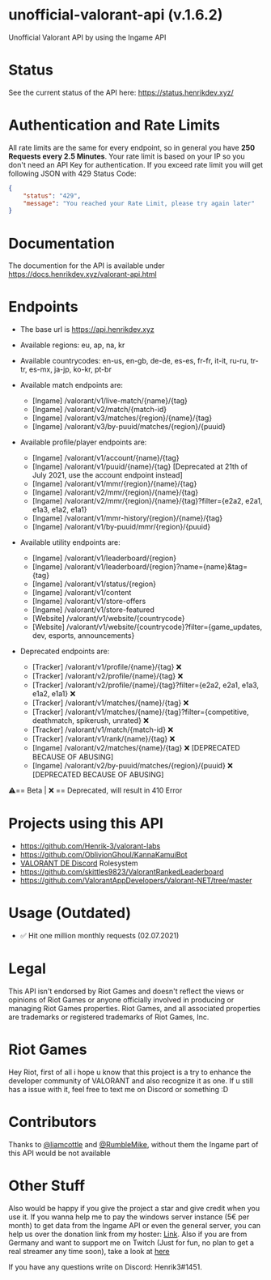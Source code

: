 # unofficial-valorant-api (v.1.6.2)
Unofficial Valorant API by using the Ingame API

# Status
See the current status of the API here: https://status.henrikdev.xyz/

# Authentication and Rate Limits
All rate limits are the same for every endpoint, so in general you have **250 Requests every 2.5 Minutes**. Your rate limit is based on your IP so you don't need an API Key for authentication.
If you exceed rate limit you will get following JSON with 429 Status Code:
```json
{
    "status": "429",
    "message": "You reached your Rate Limit, please try again later"
}
```
# Documentation
The documention for the API is available under https://docs.henrikdev.xyz/valorant-api.html

# Endpoints
- The base url is https://api.henrikdev.xyz
- Available regions: eu, ap, na, kr
- Available countrycodes: en-us, en-gb, de-de, es-es, fr-fr, it-it, ru-ru, tr-tr, es-mx, ja-jp, ko-kr, pt-br
- Available match endpoints are:
    
  - [Ingame]  /valorant/v1/live-match/{name}/{tag} 
  - [Ingame]  /valorant/v2/match/{match-id}
  - [Ingame]  /valorant/v3/matches/{region}/{name}/{tag} 
  - [Ingame]  /valorant/v3/by-puuid/matches/{region}/{puuid}
  
- Available profile/player endpoints are:

  - [Ingame]  /valorant/v1/account/{name}/{tag}
  - [Ingame]  /valorant/v1/puuid/{name}/{tag} [Deprecated at 21th of July 2021, use the account endpoint instead]
  - [Ingame]  /valorant/v1/mmr/{region}/{name}/{tag}
  - [Ingame]  /valorant/v2/mmr/{region}/{name}/{tag} 
  - [Ingame]  /valorant/v2/mmr/{region}/{name}/{tag}?filter={e2a2, e2a1, e1a3, e1a2, e1a1}
  - [Ingame]  /valorant/v1/mmr-history/{region}/{name}/{tag} 
  - [Ingame]  /valorant/v1/by-puuid/mmr/{region}/{puuid}
  
- Available utility endpoints are:  
  
  - [Ingame]  /valorant/v1/leaderboard/{region}
  - [Ingame]  /valorant/v1/leaderboard/{region}?name={name}&tag={tag}
  - [Ingame]  /valorant/v1/status/{region}
  - [Ingame]  /valorant/v1/content
  - [Ingame]  /valorant/v1/store-offers
  - [Ingame]  /valorant/v1/store-featured
  - [Website] /valorant/v1/website/{countrycode}
  - [Website] /valorant/v1/website/{countrycode}?filter={game_updates, dev, esports, announcements}
  
- Deprecated endpoints are:
  - [Tracker] /valorant/v1/profile/{name}/{tag} ❌
  - [Tracker] /valorant/v2/profile/{name}/{tag} ❌
  - [Tracker] /valorant/v2/profile/{name}/{tag}?filter={e2a2, e2a1, e1a3, e1a2, e1a1} ❌
  - [Tracker] /valorant/v1/matches/{name}/{tag} ❌
  - [Tracker] /valorant/v1/matches/{name}/{tag}?filter={competitive, deathmatch, spikerush, unrated} ❌
  - [Tracker] /valorant/v1/match/{match-id} ❌
  - [Tracker] /valorant/v1/rank/{name}/{tag} ❌
  - [Ingame]  /valorant/v2/matches/{name}/{tag} ❌ [DEPRECATED BECAUSE OF ABUSING]
  - [Ingame]  /valorant/v2/by-puuid/matches/{region}/{puuid} ❌ [DEPRECATED BECAUSE OF ABUSING]

⚠️== Beta | ❌ == Deprecated, will result in 410 Error
  
# Projects using this API
- https://github.com/Henrik-3/valorant-labs
- https://github.com/OblivionGhoul/KannaKamuiBot
- [VALORANT DE Discord](https://discord.gg/invite/HCmvsEQ) Rolesystem
- https://github.com/skittles9823/ValorantRankedLeaderboard
- https://github.com/ValorantAppDevelopers/Valorant-NET/tree/master

# Usage (Outdated)
- ✅ Hit one million monthly requests (02.07.2021)

# Legal

This API isn't endorsed by Riot Games and doesn't reflect the views or opinions of Riot Games or anyone officially involved in producing or managing Riot Games properties. Riot Games, and all associated properties are trademarks or registered trademarks of Riot Games, Inc.

# Riot Games
Hey Riot, first of all i hope u know that this project is a try to enhance the developer community of VALORANT and also recognize it as one. If u still has a issue with it, feel free to text me on Discord or something :D

# Contributors
Thanks to [@liamcottle](https://github.com/liamcottle) and [@RumbleMike](https://github.com/RumbleMike), without them the Ingame part of this API would be not available

# Other Stuff
Also would be happy if you give the project a star and give credit when you use it. If you wanna help me to pay the windows server instance (5€ per month) to get data from the Ingame API or even the general server, you can help us over the donation link from my hoster: [Link](https://spenden.pp-h.eu/7cca1276-84ee-446f-9b07-47c668eaddfe).
Also if you are from Germany and want to support me on Twitch (Just for fun, no plan to get a real streamer any time soon), take a look at [here](https://www.twitch.tv/henrik_3)


If you have any questions write on Discord: Henrik3#1451. 
